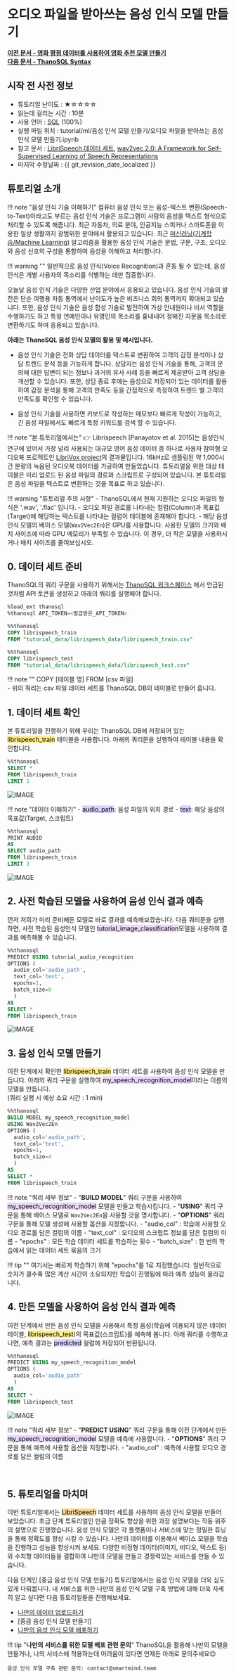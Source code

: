 # __오디오 파일을 받아쓰는 음성 인식 모델 만들기__

**[이전 문서 - 영화 평점 데이터를 사용하여 영화 추천 모델 만들기](/tutorials/thanosql_ml/recommendation/recommendation_lfm/)**  
**[다음 문서 - ThanoSQL Syntax](/how-to_guides/syntax_list/)**

## 시작 전 사전 정보

- 튜토리얼 난이도 : ★☆☆☆☆
- 읽는데 걸리는 시간 : 10분
- 사용 언어 : [SQL](https://ko.wikipedia.org/wiki/SQL) (100%)
- 실행 파일 위치 : tutorial/ml/음성 인식 모델 만들기/오디오 파일을 받아쓰는 음성 인식 모델 만들기.ipynb
- 참고 문서 : [LibriSpeech 데이터 세트](http://www.openslr.org/12), [wav2vec 2.0: A Framework for Self-Supervised Learning of Speech Representations](https://arxiv.org/abs/2006.11477)
- 마지막 수정날짜 : {{ git_revision_date_localized }}

## 튜토리얼 소개
!!! note "음성 인식 기술 이해하기"
    컴퓨터 음성 인식 또는 음성-텍스트 변환(Speech-to-Text)이라고도 부르는 음성 인식 기술은 프로그램이 사람의 음성을 텍스트 형식으로 처리할 수 있도록 해줍니다. 최근 자동차, 의료 분야, 인공지능 스피커나 스마트폰을 이용한 일상 생활까지 광범위한 분야에서 활용되고 있습니다. 최근 [머신러닝(기계학습/Machine Learning)](https://ko.wikipedia.org/wiki/%EA%B8%B0%EA%B3%84_%ED%95%99%EC%8A%B5) 알고리즘을 활용한 음성 인식 기술은 문법, 구문, 구조, 오디오와 음성 신호의 구성을 통합하여 음성을 이해하고 처리합니다.

!!! warning ""
    일반적으로 음성 인식(Voice Recognition)과 혼동 될 수 있는데, 음성 인식은 개별 사용자의 목소리를 식별하는 데만 집중합니다.


오늘날 음성 인식 기술은 다양한 산업 분야에서 응용되고 있습니다. 음성 인식 기술의 발전은 단순 여행용 자동 통역에서 난이도가 높은 비즈니스 회의 통역까지 확대되고 있습니다. 또한, 음성 인식 기술은 음성 합성 기술로 발전하여 가상 안내원이나 비서 역할을 수행하기도 하고 특정 연예인이나 유명인의 목소리를 흉내내어 정해진 지문을 목소리로 변환하기도 하며 응용되고 있습니다.

__아래는 ThanoSQL 음성 인식 모델의 활용 및 예시입니다.__

- 음성 인식 기술은 전화 상담 데이터를 텍스트로 변환하여 고객의 감정 분석이나 상담 트렌드 분석 등을 가능하게 합니다. 상담자는 음성 인식 기술을 통해, 고객의 문의에 대한 답변이 되는 정보나 과거의 유사 사례 등을 빠르게 제공받아 고객 상담을 개선할 수 있습니다.
또한, 상담 종료 후에는 음성으로 저장되어 있는 데이터를 활용하여 감정 분석을 통해 고객의 만족도 등을 간접적으로 측정하여 트렌드 별 고객의 만족도를 확인할 수 있습니다.

- 음성 인식 기술을 사용하면 키보드로 작성하는 메모보다 빠르게 작성이 가능하고, 긴 음성 파일에서도 빠르게 특정 키워드를 검색 할 수 있습니다.

!!! note "본 튜토리얼에서는"
    :point_right: Librispeech [Panayotov et al. 2015]는 음성인식 연구에 있어서 가장 널리 사용되는 대규모 영어 음성 데이터 중 하나로 사용자 참여형 오디오북 프로젝트인 [LibriVox project](https://librivox.org/)의 결과물입니다. 16kHz로 샘플링된 약 1,000시간 분량의 녹음된 오디오북 데이터를 가공하여 만들었습니다. 튜토리얼을 위한 대상 테이블은 미리 업로드 된 음성 파일의 경로와 스크립트로 구성되어 있습니다. 본 튜토리얼은 음성 파일을 텍스트로 변환하는 것을 목표로 하고 있습니다. 

!!! warning "튜토리얼 주의 사항"
    - ThanoSQL에서 현재 지원하는 오디오 파일의 형식은 '.wav', '.flac' 입니다.
    - 오디오 파일 경로를 나타내는 컬럼(Column)과 목표값(Target)에 해당하는 텍스트를 나타내는 컬럼이 테이블에 존재해야 합니다.
    - 해당 음성 인식 모델의 베이스 모델(`Wav2Vec2En`)은 GPU를 사용합니다. 사용한 모델의 크기와 배치 사이즈에 따라 GPU 메모리가 부족할 수 있습니다. 이 경우, 더 작은 모델을 사용하시거나 배치 사이즈를 줄여보십시오.

## __0. 데이터 세트 준비__

ThanoSQL의 쿼리 구문을 사용하기 위해서는 [ThanoSQL 워크스페이스](/quick_start/how_to_use_ThanoSQL/#5-thanosql)
에서 언급된 것처럼 API 토큰을 생성하고 아래의 쿼리를 실행해야 합니다.

```sql
%load_ext thanosql
%thanosql API_TOKEN=<발급받은_API_TOKEN>
```
```sql
%%thanosql
COPY librispeech_train 
FROM "tutorial_data/librispeech_data/librispeech_train.csv"
```
```sql
%%thanosql
COPY librispeech_test 
FROM "tutorial_data/librispeech_data/librispeech_test.csv"
```

!!! note "" 
    COPY [테이블 명] FROM [csv 파일]  
    - 위의 쿼리는 csv 파일 데이터 세트를 ThanoSQL DB의 테이블로 만들어 줍니다.


## __1. 데이터 세트 확인__

본 튜토리얼을 진행하기 위해 우리는 ThanoSQL DB에 저장되어 있는  <mark style="background-color:#FFEC92 ">librispeech_train</mark> 테이블을 사용합니다. 아래의 쿼리문을 실행하여 테이블 내용을 확인합니다.

```sql
%%thanosql
SELECT *
FROM librispeech_train
LIMIT 5
```

![IMAGE](/img/thanosql_ml/audio_recognition/audio_recognition_wav2vec/train_data.png)

!!! note "데이터 이해하기"
    - <mark style="background-color:#D7D0FF ">audio_path</mark>: 음성 파일의 위치 경로
    - <mark style="background-color:#D7D0FF ">text</mark>: 해당 음성의 목표값(Target, 스크립트)


```sql
%%thanosql
PRINT AUDIO 
AS
SELECT audio_path
FROM librispeech_train
LIMIT 3
```

![IMAGE](/img/thanosql_ml/audio_recognition/audio_recognition_wav2vec/print_audio.png)

## __2. 사전 학습된 모델을 사용하여 음성 인식 결과 예측__

먼저 저희가 미리 준비해둔 모델로 바로 결과를 예측해보겠습니다. 다음 쿼리문을 실행하면, 사전 학습된 음성인식 모델인 <mark style="background-color:#E9D7FD ">tutorial_image_classification</mark>모델을 사용하여 결과를 예측해볼 수 있습니다.

```sql
%%thanosql
PREDICT USING tutorial_audio_recognition
OPTIONS (
  audio_col='audio_path',
  text_col='text', 
  epochs=1, 
  batch_size=8
  )
AS 
SELECT * 
FROM librispeech_train
```

![IMAGE](/img/thanosql_ml/audio_recognition/audio_recognition_wav2vec/predict_on_test_data_1.png)

## __3. 음성 인식 모델 만들기__

이전 단계에서 확인한  <mark style="background-color:#FFEC92 ">librispeech_train</mark> 데이터 세트를 사용하여 음성 인식 모델을 만듭니다. 아래의 쿼리 구문을 실행하여 <mark style="background-color:#E9D7FD ">my_speech_recognition_model</mark>이라는 이름의 모델을 만듭니다.  
(쿼리 실행 시 예상 소요 시간 : 1 min)
```sql
%%thanosql
BUILD MODEL my_speech_recognition_model
USING Wav2Vec2En
OPTIONS (
  audio_col='audio_path',  
  text_col='text',  
  epochs=1,  
  batch_size=4  
  )
AS
SELECT *
FROM librispeech_train
```

!!! note "쿼리 세부 정보"
    - "__BUILD MODEL__" 쿼리 구문을 사용하여  <mark style="background-color:#E9D7FD ">my_speech_recognition_model</mark> 모델을 만들고 학습시킵니다.
    - "__USING__" 쿼리 구문을 통해 베이스 모델로 `Wav2Vec2En`을 사용할 것을 명시합니다.
    - "__OPTIONS__" 쿼리 구문을 통해 모델 생성에 사용할 옵션을 지정합니다.
        - "audio_col" : 학습에 사용할 오디오 경로를 담은 컬럼의 이름
        - "text_col" :  오디오의 스크립트 정보를 담은 컬럼의 이름
        - "epochs" : 모든 학습 데이터 세트를 학습하는 횟수
        - "batch_size" : 한 번의 학습에서 읽는 데이터 세트 묶음의 크기

!!! tip ""
    여기서는 빠르게 학습하기 위해 "epochs"를 1로 지정했습니다. 일반적으로 숫자가 클수록 많은 계산 시간이 소요되지만 학습이 진행됨에 따라 예측 성능이 올라갑니다.

## __4. 만든 모델을 사용하여 음성 인식 결과 예측__

이전 단계에서 만든 음성 인식 모델을 사용해서 특정 음성(학습에 이용되지 않은 데이터 테이블,  <mark style="background-color:#FFEC92 ">librispeech_test</mark>)의 목표값(스크립트)를 예측해 봅니다. 아래 쿼리를 수행하고 나면, 예측 결과는 <mark style="background-color:#D7D0FF">predicted</mark> 컬럼에 저장되어 반환됩니다.

```sql
%%thanosql
PREDICT USING my_speech_recognition_model
OPTIONS (
  audio_col='audio_path'
  )
AS
SELECT *
FROM librispeech_test
```

![IMAGE](/img/thanosql_ml/audio_recognition/audio_recognition_wav2vec/predict_on_test_data_2.png)


!!! note "쿼리 세부 정보"
    - "__PREDICT USING__" 쿼리 구문을 통해 이전 단계에서 만든 <mark style="background-color:#E9D7FD ">my_speech_recognition_model</mark> 모델을 예측에 사용합니다.
    - "__OPTIONS__" 쿼리 구문을 통해 예측에 사용할 옵션을 지정합니다.
        - "audio_col" : 예측에 사용할 오디오 경로를 담은 컬럼의 이름


<br>

## __5. 튜토리얼을 마치며__

이번 튜토리얼에서는 <mark style="background-color:#FFD79C">LibriSpeech</mark> 데이터 세트를 사용하여 음성 인식 모델을 만들어 보았습니다. 초급 단계 튜토리얼인 만큼 정확도 향상을 위한 과정 설명보다는 작동 위주의 설명으로 진행했습니다. 음성 인식 모델은 각 플랫폼이나 서비스에 맞는 정밀한 튜닝을 통해 정확도를 향상 시킬 수 있습니다. 나만의 데이터를 이용해서 베이스 모델을 학습을 진행하고 성능을 향상시켜 보세요. 다양한 비정형 데이터(이미지, 비디오, 텍스트 등)와 수치형 데이터들을 결합하여 나만의 모델을 만들고 경쟁력있는 서비스를 만들 수 있습니다.

다음 단계인 [중급 음성 인식 모델 만들기] 튜토리얼에서는 음성 인식 모델을 더욱 심도있게 다뤄봅니다. 내 서비스를 위한 나만의 음성 인식 모델 구축 방법에 대해 더욱 자세히 알고 싶다면 다음 튜토리얼들을 진행해보세요. <br>

* [나만의 데이터 업로드하기](/how-to_guides/ThanoSQL_connecting/data_upload/)
* [중급 음성 인식 모델 만들기]
* [나만의 음성 인식 모델 배포하기](/how-to_guides/thanosql_api/rest_api_thanosql_query/)


!!! tip "__나만의 서비스를 위한 모델 배포 관련 문의__"
    ThanoSQL을 활용해 나만의 모델을 만들거나, 나의 서비스에 적용하는데 어려움이 있다면 언제든 아래로 문의주세요😊

    음성 인식 모델 구축 관련 문의: contact@smartmind.team

